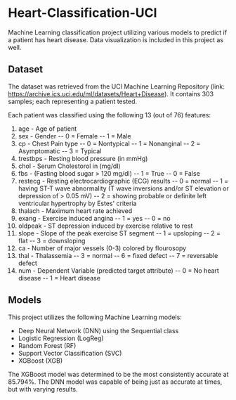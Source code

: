 # Heart-Classification-UCI
Machine Learning classification project utilizing various models to predict if a patient has heart disease. Data visualization is included in this project as well.

## Dataset
The dataset was retrieved from the UCI Machine Learning Repository (link: https://archive.ics.uci.edu/ml/datasets/Heart+Disease). It contains 303 samples; each representing a patient tested. 

Each patient was classified using the following 13 (out of 76) features:

1. age - Age of patient
2. sex - Gender
  -- 0 = Female
  -- 1 = Male
3. cp - Chest Pain type
  -- 0 = Nontypical
  -- 1 = Nonanginal
  -- 2 = Asymptomatic
  -- 3 = Typical
4. trestbps - Resting blood pressure (in mmHg)
5. chol - Serum Cholestorol in (mg/dl)
6. fbs - (Fasting blood sugar > 120 mg/dl)
   -- 1 = True
   -- 0 = False
7. restecg - Resting electrocardiographic (ECG) results
  -- 0 = normal
  -- 1 = having ST-T wave abnormality (T wave inversions and/or ST elevation or depression of > 0.05 mV)
  -- 2 = showing probable or definite left ventricular hypertrophy by Estes' criteria
8. thalach - Maximum heart rate achieved
9. exang - Exercise induced angina
  -- 1 = yes
  -- 0 = no
10. oldpeak - ST depression induced by exercise relative to rest
11. slope - Slope of the peak exercise ST segment
  -- 1 = upsloping
  -- 2 = flat
  -- 3 = downsloping
12. ca - Number of major vessels (0-3) colored by flourosopy
13. thal - Thalassemia
  -- 3 = normal
  -- 6 = fixed defect
  -- 7 = reversable defect
14. num - Dependent Variable (predicted target attribute)
  -- 0 = No heart disease
  -- 1 = Heart disease

## Models
This project utilizes the following Machine Learning models:

- Deep Neural Network (DNN) using the Sequential class
- Logistic Regression (LogReg)
- Random Forest (RF)
- Support Vector Classification (SVC)
- XGBoost (XGB)

The XGBoost model was determined to be the most consistently accurate at 85.794%. The DNN model was capable of being just as accurate at times, but with varying results.
